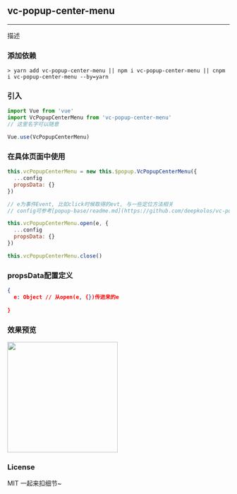 
## vc-popup-center-menu

-----

描述

### 添加依赖

```shell
> yarn add vc-popup-center-menu || npm i vc-popup-center-menu || cnpm i vc-popup-center-menu --by=yarn
```

### 引入

```javascript
import Vue from 'vue'
import VcPopupCenterMenu from 'vc-popup-center-menu'
// 这里名字可以随意

Vue.use(VcPopupCenterMenu)
```

### 在具体页面中使用

```javascript
this.vcPopupCenterMenu = new this.$popup.VcPopupCenterMenu({
  ...config
  propsData: {}
})

// e为事件Event, 比如click时候取得的evt, 与一些定位方法相关
// config可参考[popup-base/readme.md](https://github.com/deepkolos/vc-popup/blob/master/packages/popup-base/readme.md)

this.vcPopupCenterMenu.open(e, {
  ...config
  propsData: {}
})

this.vcPopupCenterMenu.close()
```

### propsData配置定义

```json
{
  e: Object // 从open(e, {})传进来的e
  
}
```

### 效果预览

<div>
  <img src="https://raw.githubusercontent.com/deepkolos/vc-popup/master/static/vc-popup-center-menu.gif" width = "250" alt="" style="display:inline-block;"/>
</div>

### License

MIT 一起来扣细节~
